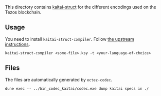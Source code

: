 This directory contains [kaitai-struct](https://kaitai.io/) for the different
encodings used on the Tezos blockchain.

## Usage

You need to install `kaitai-struct-compiler`. Follow
[the upstream instructions](https://kaitai.io/#download).

```
kaitai-struct-compiler <some-file>.ksy -t <your-language-of-choice>
```

## Files

The files are automatically generated by `octez-codec`.

```
dune exec -- ../bin_codec_kaitai/codec.exe dump kaitai specs in ./
```
